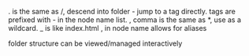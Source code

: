 . is the same as /, descend into folder
\- jump to a tag directly. tags are prefixed with - in the node name list.
, comma is the same as \*, use as a wildcard.
\_ is like index.html
, in node name allows for aliases

folder structure can be viewed/managed interactively
